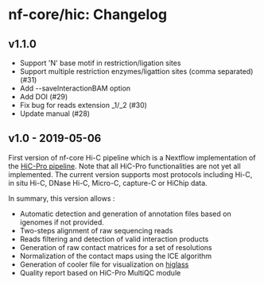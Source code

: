# nf-core/hic: Changelog

## v1.1.0

* Support 'N' base motif in restriction/ligation sites
* Support multiple restriction enzymes/ligattion sites (comma separated) (#31)
* Add --saveInteractionBAM option
* Add DOI (#29)
* Fix bug for reads extension _1/_2 (#30)
* Update manual (#28)

## v1.0 - 2019-05-06

First version of nf-core Hi-C pipeline which is a Nextflow implementation of
the [HiC-Pro pipeline](https://github.com/nservant/HiC-Pro/).
Note that all HiC-Pro functionalities are not yet all implemented.
The current version supports most protocols including Hi-C, in situ Hi-C,
DNase Hi-C, Micro-C, capture-C or HiChip data.

In summary, this version allows :

* Automatic detection and generation of annotation files based on igenomes
if not provided.
* Two-steps alignment of raw sequencing reads
* Reads filtering and detection of valid interaction products
* Generation of raw contact matrices for a set of resolutions
* Normalization of the contact maps using the ICE algorithm
* Generation of cooler file for visualization on [higlass](https://higlass.io/)
* Quality report based on HiC-Pro MultiQC module
